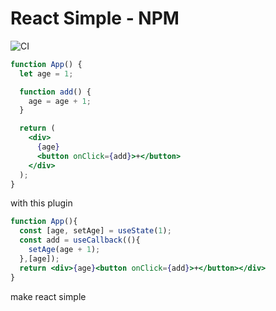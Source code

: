 # React Simple - NPM

![CI](https://github.com/MarvelSQ/react-simple/actions/workflows/CI.yml/badge.svg)

```jsx
function App() {
  let age = 1;

  function add() {
    age = age + 1;
  }

  return (
    <div>
      {age}
      <button onClick={add}>+</button>
    </div>
  );
}
```

with this plugin

```jsx
function App(){
  const [age, setAge] = useState(1);
  const add = useCallback((){
    setAge(age + 1);
  },[age]);
  return <div>{age}<button onClick={add}>+</button></div>
}
```

make react simple
